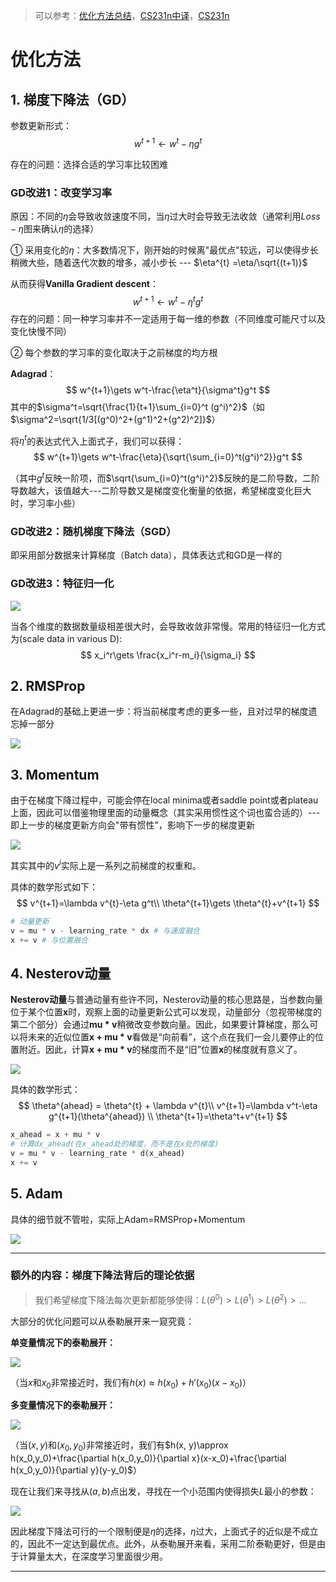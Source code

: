 > 可以参考：[优化方法总结](https://zhuanlan.zhihu.com/p/22252270)，[CS231n中译](https://zhuanlan.zhihu.com/p/22252270)，[CS231n](http://cs231n.github.io/neural-networks-3/)

# 优化方法

## 1. 梯度下降法（GD）

参数更新形式：
$$
w^{t+1}\gets w^{t}-\eta g^t
$$

存在的问题：选择合适的学习率比较困难

### GD改进1：改变学习率

原因：不同的$\eta$会导致收敛速度不同，当$\eta$过大时会导致无法收敛（通常利用$Loss-\eta$图来确认$\eta$的选择）

① 采用变化的$\eta$：大多数情况下，刚开始的时候离"最优点"较远，可以使得步长稍微大些，随着迭代次数的增多，减小步长 --- $\eta^{t} =\eta/\sqrt{(t+1)}$

从而获得**Vanilla Gradient descent**：
$$
w^{t+1}\gets w^t-\eta ^t g^t
$$
存在的问题：同一种学习率并不一定适用于每一维的参数（不同维度可能尺寸以及变化快慢不同）

② 每个参数的学习率的变化取决于之前梯度的均方根

**Adagrad**：
$$
w^{t+1}\gets w^t-\frac{\eta^t}{\sigma^t}g^t
$$
其中的$\sigma^t=\sqrt{\frac{1}{t+1}\sum_{i=0}^t (g^i)^2}$（如$\sigma^2=\sqrt{1/3[(g^0)^2+(g^1)^2+(g^2)^2]}$）

将$\eta^t$的表达式代入上面式子，我们可以获得：
$$
w^{t+1}\gets w^t-\frac{\eta}{\sqrt{\sum_{i=0}^t(g^i)^2}}g^t
$$

（其中$g^t$反映一阶项，而$\sqrt{\sum_{i=0}^t(g^i)^2}$反映的是二阶导数，二阶导数越大，该值越大---二阶导数又是梯度变化衡量的依据，希望梯度变化巨大时，学习率小些）

### GD改进2：随机梯度下降法（SGD）

即采用部分数据来计算梯度（Batch data），具体表达式和GD是一样的

### GD改进3：特征归一化

![](png/optim1.png)

当各个维度的数据数量级相差很大时，会导致收敛非常慢。常用的特征归一化方式为(scale data in various D):
$$
x_i^r\gets \frac{x_i^r-m_i}{\sigma_i}
$$

## 2. RMSProp

在Adagrad的基础上更进一步：将当前梯度考虑的更多一些，且对过早的梯度遗忘掉一部分

![](png/optim2.png)

## 3. Momentum

由于在梯度下降过程中，可能会停在local minima或者saddle point或者plateau上面，因此可以借鉴物理里面的动量概念（其实采用惯性这个词也蛮合适的）--- 即上一步的梯度更新方向会"带有惯性"，影响下一步的梯度更新

![](png/optim4.png)

其实其中的$v^i$实际上是一系列之前梯度的权重和。

具体的数学形式如下：
$$
v^{t+1}=\lambda v^{t}-\eta g^t\\
\theta^{t+1}\gets \theta^{t}+v^{t+1}
$$

```python
# 动量更新
v = mu * v - learning_rate * dx # 与速度融合
x += v # 与位置融合
```

## 4. Nesterov动量

**Nesterov动量**与普通动量有些许不同，Nesterov动量的核心思路是，当参数向量位于某个位置**x**时，观察上面的动量更新公式可以发现，动量部分（忽视带梯度的第二个部分）会通过**mu \* v**稍微改变参数向量。因此，如果要计算梯度，那么可以将未来的近似位置**x + mu \* v**看做是“向前看”，这个点在我们一会儿要停止的位置附近。因此，计算**x + mu \* v**的梯度而不是“旧”位置**x**的梯度就有意义了。

![](png/optim6.png)

具体的数学形式：
$$
\theta^{ahead} = \theta^{t} + \lambda v^{t}\\
v^{t+1}=\lambda v^t-\eta g^{t+1}(\theta^{ahead}) \\
\theta^{t+1}=\theta^t+v^{t+1}
$$

```python
x_ahead = x + mu * v
# 计算dx_ahead(在x_ahead处的梯度，而不是在x处的梯度)
v = mu * v - learning_rate * d(x_ahead)
x += v
```

## 5. Adam

具体的细节就不管啦，实际上Adam=RMSProp+Momentum

![](png/optim5.png)

---

### 额外的内容：梯度下降法背后的理论依据

> 我们希望梯度下降法每次更新都能够使得：$L(\theta^0)>L(\theta^1)>L(\theta^2)>...$

大部分的优化问题可以从泰勒展开来一窥究竟：

**单变量情况下的泰勒展开：**

![](png/optim7.png)

（当$x$和$x_0$非常接近时，我们有$h(x)\approx h(x_0)+h'(x_0)(x-x_0)$）

**多变量情况下的泰勒展开：**

![](png/optim8.png)

（当$(x,y)$和$(x_0,y_0)$非常接近时，我们有$h(x, y)\approx h(x_0,y_0)+\frac{\partial h(x_0,y_0)}{\partial x}(x-x_0)+\frac{\partial h(x_0,y_0)}{\partial y}(y-y_0)$）

现在让我们来寻找从$(a,b)$点出发，寻找在一个小范围内使得损失$L$最小的参数：

![](png/optim9.png)

因此梯度下降法可行的一个限制便是$\eta$的选择，$\eta$过大，上面式子的近似是不成立的，因此不一定达到最优点。此外，从泰勒展开来看，采用二阶泰勒更好，但是由于计算量太大，在深度学习里面很少用。

---









